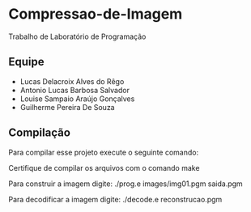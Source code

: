 # Compressao-de-Imagem
Trabalho de Laboratório de Programação

## Equipe
- Lucas Delacroix Alves do Rêgo
- Antonio Lucas Barbosa Salvador
- Louise Sampaio Araújo Gonçalves
- Guilherme Pereira De Souza

## Compilação
Para compilar esse projeto execute o seguinte comando:

Certifique de compilar os arquivos com o comando make

Para construir a imagem digite:
./prog.e images/img01.pgm saida.pgm

Para decodificar a imagem digite:
./decode.e reconstrucao.pgm

